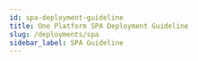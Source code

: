 ```yaml
---
id: spa-deployment-guideline
title: One Platform SPA Deployment Guideline
slug: /deployments/spa
sidebar_label: SPA Guideline
---
```

